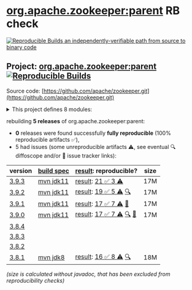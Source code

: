 [org.apache.zookeeper:parent](https://central.sonatype.com/artifact/org.apache.zookeeper/parent/versions) RB check
=======

[![Reproducible Builds](https://reproducible-builds.org/images/logos/rb.svg) an independently-verifiable path from source to binary code](https://reproducible-builds.org/)

## Project: [org.apache.zookeeper:parent](https://central.sonatype.com/artifact/org.apache.zookeeper/parent/versions) [![Reproducible Builds](https://img.shields.io/endpoint?url=https://raw.githubusercontent.com/jvm-repo-rebuild/reproducible-central/master/content/org/apache/zookeeper/badge.json)](https://github.com/jvm-repo-rebuild/reproducible-central/blob/master/content/org/apache/zookeeper/README.md)

Source code: [https://github.com/apache/zookeeper.git](https://github.com/apache/zookeeper.git)

<details><summary>This project defines 8 modules:</summary>

* [org.apache.zookeeper:parent](https://central.sonatype.com/artifact/org.apache.zookeeper/parent/overview)
* [org.apache.zookeeper:zookeeper](https://central.sonatype.com/artifact/org.apache.zookeeper/zookeeper/overview)
* [org.apache.zookeeper:zookeeper-contrib](https://central.sonatype.com/artifact/org.apache.zookeeper/zookeeper-contrib/overview)
* [org.apache.zookeeper:zookeeper-contrib-fatjar](https://central.sonatype.com/artifact/org.apache.zookeeper/zookeeper-contrib-fatjar/overview)
* [org.apache.zookeeper:zookeeper-it](https://central.sonatype.com/artifact/org.apache.zookeeper/zookeeper-it/overview)
* [org.apache.zookeeper:zookeeper-jute](https://central.sonatype.com/artifact/org.apache.zookeeper/zookeeper-jute/overview)
* [org.apache.zookeeper:zookeeper-metrics-providers](https://central.sonatype.com/artifact/org.apache.zookeeper/zookeeper-metrics-providers/overview)
* [org.apache.zookeeper:zookeeper-prometheus-metrics](https://central.sonatype.com/artifact/org.apache.zookeeper/zookeeper-prometheus-metrics/overview)
</details>

rebuilding **5 releases** of org.apache.zookeeper:parent:
- **0** releases were found successfully **fully reproducible** (100% reproducible artifacts :white_check_mark:),
- 5 had issues (some unreproducible artifacts :warning:, see eventual :mag: diffoscope and/or :memo: issue tracker links):

| version | [build spec](/BUILDSPEC.md) | [result](https://reproducible-builds.org/docs/jvm/): reproducible? | size |
| -- | --------- | ------ | -- |
| [3.9.3](https://central.sonatype.com/artifact/org.apache.zookeeper/parent/3.9.3/pom) | [mvn jdk11](zookeeper-3.9.3.buildspec) | [result](parent-3.9.3.buildinfo): [21 :white_check_mark:  3 :warning:](parent-3.9.3.buildcompare) | 17M |
| [3.9.2](https://central.sonatype.com/artifact/org.apache.zookeeper/parent/3.9.2/pom) | [mvn jdk11](zookeeper-3.9.2.buildspec) | [result](parent-3.9.2.buildinfo): [19 :white_check_mark:  5 :warning:](parent-3.9.2.buildcompare) [:mag:](parent-3.9.2.diffoscope) | 17M |
| [3.9.1](https://central.sonatype.com/artifact/org.apache.zookeeper/parent/3.9.1/pom) | [mvn jdk11](zookeeper-3.9.1.buildspec) | [result](parent-3.9.1.buildinfo): [17 :white_check_mark:  7 :warning:](parent-3.9.1.buildcompare) [:memo:](https://github.com/apache/zookeeper/pull/2042) | 17M |
| [3.9.0](https://central.sonatype.com/artifact/org.apache.zookeeper/parent/3.9.0/pom) | [mvn jdk11](zookeeper-3.9.0.buildspec) | [result](parent-3.9.0.buildinfo): [17 :white_check_mark:  7 :warning:](parent-3.9.0.buildcompare) [:mag:](parent-3.9.0.diffoscope) [:memo:](https://issues.apache.org/jira/browse/ZOOKEEPER-4732) | 17M |
| [3.8.4](https://central.sonatype.com/artifact/org.apache.zookeeper/parent/3.8.4/pom) | | | |
| [3.8.3](https://central.sonatype.com/artifact/org.apache.zookeeper/parent/3.8.3/pom) | | | |
| [3.8.2](https://central.sonatype.com/artifact/org.apache.zookeeper/parent/3.8.2/pom) | | | |
| [3.8.1](https://central.sonatype.com/artifact/org.apache.zookeeper/parent/3.8.1/pom) | [mvn jdk8](zookeeper-3.8.1.buildspec) | [result](parent-3.8.1.buildinfo): [16 :white_check_mark:  8 :warning:](parent-3.8.1.buildcompare) [:mag:](parent-3.8.1.diffoscope) | 18M |

<i>(size is calculated without javadoc, that has been excluded from reproducibility checks)</i>
